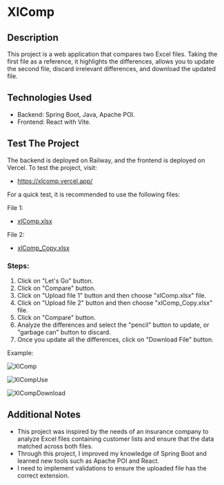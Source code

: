 # XlComp

## Description

This project is a web application that compares two Excel files. Taking the first file as a reference, it highlights the differences, allows you to update the second file, discard irrelevant differences, and download the updated file.

## Technologies Used

- Backend: Spring Boot, Java, Apache POI.
- Frontend: React with Vite.

## Test The Project

The backend is deployed on Railway, and the frontend is deployed on Vercel. To test the project, visit:

- https://xlcomp.vercel.app/

For a quick test, it is recommended to use the following files:

File 1:

- [xlComp.xlsx](https://github.com/user-attachments/files/18511717/xlComp.xlsx)

File 2:

- [xlComp_Copy.xlsx](https://github.com/user-attachments/files/18511719/xlComp_Copy.xlsx)

### Steps: 

1. Click on "Let's Go" button.
2. Click on "Compare" button.
3. Click on "Upload file 1" button and then choose "xlComp.xlsx" file.
4. Click on "Upload file 2" button and then choose "xlComp_Copy.xlsx" file.
5. Click on "Compare" button.
6. Analyze the differences and select the "pencil" button to update, or "garbage can" button to discard.
7. Once you update all the differences, click on "Download File" button.

Example: 

![XlComp](https://github.com/user-attachments/assets/365914c2-7c0d-411a-97e2-153199bc44ff)

![XlCompUse](https://github.com/user-attachments/assets/140551d9-1e95-4679-9540-e57f63646c0e)

![XlCompDownload](https://github.com/user-attachments/assets/98a76aff-d364-459d-86f2-cf8c1b47671a)



## Additional Notes
- This project was inspired by the needs of an insurance company to analyze Excel files containing customer lists and ensure that the data matched across both files.
- Through this project, I improved my knowledge of Spring Boot and learned new tools such as Apache POI and React.
- I need to implement validations to ensure the uploaded file has the correct extension.

